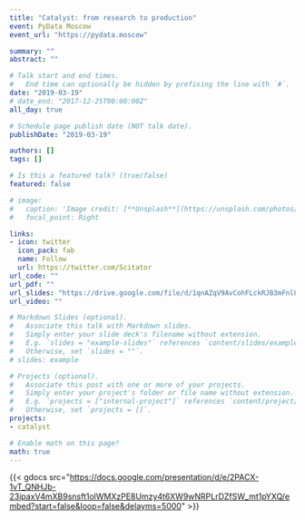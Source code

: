 ```yaml
---
title: "Catalyst: from research to production"
event: PyData Moscow
event_url: "https://pydata.moscow"

summary: ""
abstract: ""

# Talk start and end times.
#   End time can optionally be hidden by prefixing the line with `#`.
date: "2019-03-19"
# date_end: "2017-12-25T00:00:00Z"
all_day: true

# Schedule page publish date (NOT talk date).
publishDate: "2019-03-19"

authors: []
tags: []

# Is this a featured talk? (true/false)
featured: false

# image:
#   caption: 'Image credit: [**Unsplash**](https://unsplash.com/photos/bzdhc5b3Bxs)'
#   focal_point: Right

links:
- icon: twitter
  icon_pack: fab
  name: Follow
  url: https://twitter.com/Scitator
url_code: ""
url_pdf: ""
url_slides: "https://drive.google.com/file/d/1qnAZqV9AvCohFLckRJB3mFnl82Q1qKQM/view?usp=sharing"
url_video: ""

# Markdown Slides (optional).
#   Associate this talk with Markdown slides.
#   Simply enter your slide deck's filename without extension.
#   E.g. `slides = "example-slides"` references `content/slides/example-slides.md`.
#   Otherwise, set `slides = ""`.
# slides: example

# Projects (optional).
#   Associate this post with one or more of your projects.
#   Simply enter your project's folder or file name without extension.
#   E.g. `projects = ["internal-project"]` references `content/project/deep-learning/index.md`.
#   Otherwise, set `projects = []`.
projects:
- catalyst

# Enable math on this page?
math: true
---
```


{{< gdocs src="https://docs.google.com/presentation/d/e/2PACX-1vT_QNHJb-23ipaxV4mXB9snsft1olWMXzPE8Umzy4t6XW9wNRPLrDZfSW_mt1pYXQ/embed?start=false&loop=false&delayms=5000" >}}
